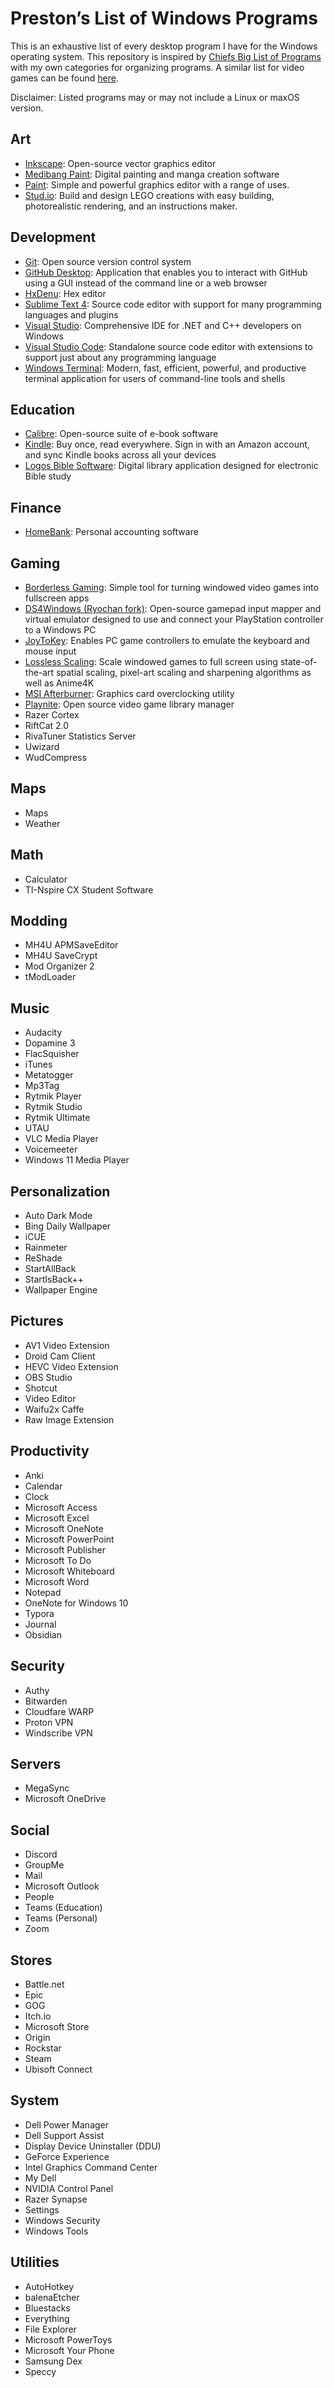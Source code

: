# Preston’s List of Windows Programs

This is an exhaustive list of every desktop program I have for the Windows operating system. This repository is inspired by [Chiefs Big List of Programs](https://github.com/TheChiefMeat/Chiefs-Big-List-of-Programs) with my own categories for organizing programs. A similar list for video games can be found [here](https://github.com/prestonjharberts/Prestons-List-of-Windows-Games).

Disclaimer: Listed programs may or may not include a Linux or maxOS version.

## Art

- [Inkscape](https://inkscape.org/): Open-source vector graphics editor
- [Medibang Paint](https://medibangpaint.com/en/): Digital painting and manga creation software
- [Paint](https://apps.microsoft.com/store/detail/paint/9PCFS5B6T72H?hl=en-us&gl=US): Simple and powerful graphics editor with a range of uses. 
- [Stud.io](https://www.bricklink.com/v3/studio/download.page): Build and design LEGO creations with easy building, photorealistic rendering, and an instructions maker.

## Development

- [Git](https://git-scm.com/): Open source version control system
- [GitHub Desktop](https://desktop.github.com/): Application that enables you to interact with GitHub using a GUI instead of the command line or a web browser
- [HxDenu](https://mh-nexus.de/en/downloads.php?product=HxD): Hex editor
- [Sublime Text 4](https://www.sublimetext.com/download): Source code editor with support for many programming languages and plugins
- [Visual Studio](https://visualstudio.microsoft.com/): Comprehensive IDE for .NET and C++ developers on Windows
- [Visual Studio Code](https://code.visualstudio.com/): Standalone source code editor with extensions to support just about any programming language
- [Windows Terminal](https://apps.microsoft.com/store/detail/windows-terminal/9N0DX20HK701?hl=en-us&gl=US): Modern, fast, efficient, powerful, and productive terminal application for users of command-line tools and shells

## Education

- [Calibre](https://calibre-ebook.com/): Open-source suite of e-book software
- [Kindle](https://www.amazon.com/Amazon-Digital-Services-LLC-Download/dp/B00UB76290): Buy once, read everywhere. Sign in with an Amazon account, and sync Kindle books across all your devices
- [Logos Bible Software](https://www.logos.com/get-started): Digital library application designed for electronic Bible study

## Finance

- [HomeBank](http://homebank.free.fr/en/): Personal accounting software

## Gaming

- [Borderless Gaming](https://sourceforge.net/projects/borderless-gaming.mirror/): Simple tool for turning windowed video games into fullscreen apps
- [DS4Windows (Ryochan fork)](https://github.com/Ryochan7/DS4Windows): Open-source gamepad input mapper and virtual emulator designed to use and connect your PlayStation controller to a Windows PC
- [JoyToKey](https://joytokey.net/en/): Enables PC game controllers to emulate the keyboard and mouse input
- [Lossless Scaling](https://store.steampowered.com/app/993090/Lossless_Scaling/): Scale windowed games to full screen using state-of-the-art spatial scaling, pixel-art scaling and sharpening algorithms as well as Anime4K
- [MSI Afterburner](https://www.msi.com/Landing/afterburner/graphics-cards): Graphics card overclocking utility
- [Playnite](https://playnite.link/): Open source video game library manager
- Razer Cortex
- RiftCat 2.0
- RivaTuner Statistics Server
- Uwizard
- WudCompress

## Maps

- Maps
- Weather

## Math

- Calculator
- TI-Nspire CX Student Software

## Modding

- MH4U APMSaveEditor
- MH4U SaveCrypt
- Mod Organizer 2
- tModLoader

## Music

- Audacity
- Dopamine 3
- FlacSquisher
- iTunes
- Metatogger
- Mp3Tag
- Rytmik Player
- Rytmik Studio
- Rytmik Ultimate
- UTAU
- VLC Media Player
- Voicemeeter
- Windows 11 Media Player

## Personalization

- Auto Dark Mode
- Bing Daily Wallpaper
- iCUE
- Rainmeter
- ReShade
- StartAllBack
- StartIsBack++
- Wallpaper Engine

## Pictures

- AV1 Video Extension
- Droid Cam Client
- HEVC Video Extension
- OBS Studio
- Shotcut
- Video Editor
- Waifu2x Caffe
- Raw Image Extension

## Productivity

- Anki
- Calendar
- Clock
- Microsoft Access
- Microsoft Excel
- Microsoft OneNote
- Microsoft PowerPoint
- Microsoft Publisher
- Microsoft To Do
- Microsoft Whiteboard
- Microsoft Word
- Notepad
- OneNote for Windows 10
- Typora
- Journal
- Obsidian

## Security

- Authy
- Bitwarden
- Cloudfare WARP
- Proton VPN
- Windscribe VPN

## Servers

- MegaSync
- Microsoft OneDrive

## Social

- Discord
- GroupMe
- Mail
- Microsoft Outlook
- People
- Teams (Education)
- Teams (Personal)
- Zoom

## Stores

- Battle.net
- Epic
- GOG
- Itch.io
- Microsoft Store
- Origin
- Rockstar
- Steam
- Ubisoft Connect

## System

- Dell Power Manager
- Dell Support Assist
- Display Device Uninstaller (DDU)
- GeForce Experience
- Intel Graphics Command Center
- My Dell
- NVIDIA Control Panel
- Razer Synapse
- Settings
- Windows Security
- Windows Tools

## Utilities

- AutoHotkey
- balenaEtcher
- Bluestacks
- Everything
- File Explorer
- Microsoft PowerToys
- Microsoft Your Phone
- Samsung Dex
- Speccy

